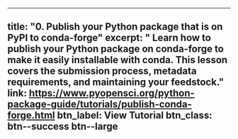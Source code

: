 
---
title: "0. Publish your Python package that is on PyPI to conda-forge"
excerpt: "
  Learn how to publish your Python package on conda-forge to make it easily installable with conda. This lesson covers the submission process, metadata requirements, and maintaining your feedstock."
link:  https://www.pyopensci.org/python-package-guide/tutorials/publish-conda-forge.html
btn_label: View Tutorial
btn_class: btn--success btn--large
---
